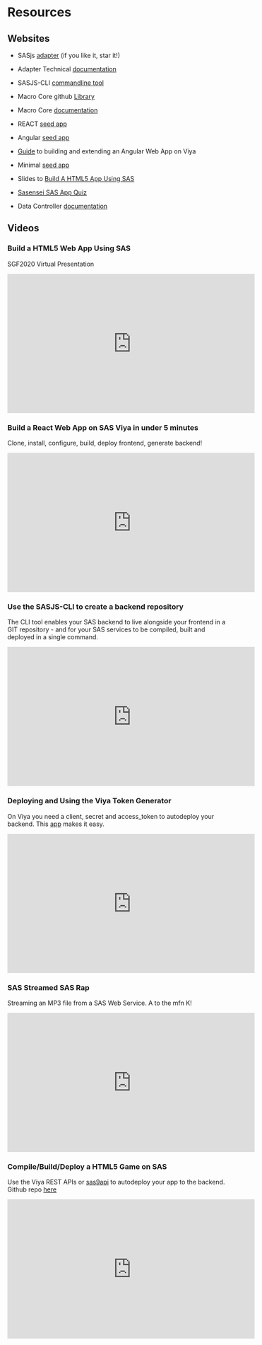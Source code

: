 Resources
====================

## Websites

* SASjs [adapter](https://github.com/sasjs/adapter) (if you like it, star it!)
* Adapter Technical [documentation](https://adapter.sasjs.io)
* SASJS-CLI [commandline tool](https://github.com/sasjs/cli)
* Macro Core github [Library](https://github.com/sasjs/core)
* Macro Core [documentation](https://core.sasjs.io)
* REACT [seed app](https://github.com/sasjs/react-seed-app)
* Angular [seed app](https://github.com/sasjs/angular-seed-app) 
* [Guide](https://medium.com/@mihajlo.medjedovic/build-an-angular-web-app-on-sas-397419756981) to building and extending an Angular Web App on Viya
* Minimal [seed app](https://github.com/sasjs/minimal-seed-app)
* Slides to [Build A HTML5 App Using SAS](https://slides.com/allanbowe/sgf2020)
* [Sasensei SAS App Quiz](https://sasensei.com/questions/filter?tags_any=[13])

* Data Controller [documentation](https://docs.datacontroller.io/)


## Videos

### Build a HTML5 Web App Using SAS

SGF2020 Virtual Presentation

<iframe width="560" height="315" 
    src="https://www.youtube.com/embed/ISsgu-F9NG0" 
    frameborder="0" 
    allow="accelerometer; autoplay; encrypted-media; gyroscope; picture-in-picture" 
    allowfullscreen></iframe>

### Build a React Web App on SAS Viya in under 5 minutes
Clone, install, configure, build, deploy frontend, generate backend!
<iframe width="560" height="315" 
    src="https://www.youtube.com/embed/vSNBea_M8yU" 
    frameborder="0" 
    allow="accelerometer; autoplay; encrypted-media; gyroscope; picture-in-picture" 
    allowfullscreen></iframe>

### Use the SASJS-CLI to create a backend repository
The CLI tool enables your SAS backend to live alongside your frontend in a GIT repository - and for your SAS services to be compiled, built and deployed in a single command.

<iframe width="560" height="315" 
    src="https://www.youtube.com/embed/hUpBqExNec4" 
    frameborder="0" 
    allow="accelerometer; autoplay; encrypted-media; gyroscope; picture-in-picture" 
    allowfullscreen></iframe>

### Deploying and Using the Viya Token Generator
On Viya you need a client, secret and access_token to autodeploy your backend. This [app](https://github.com/macropeople/viyatoken) makes it easy.

<iframe width="560" height="315" 
    src="https://www.youtube.com/embed/mHP96rmyRoo" 
    frameborder="0" 
    allow="accelerometer; autoplay; encrypted-media; gyroscope; picture-in-picture" 
    allowfullscreen></iframe>

### SAS Streamed SAS Rap

Streaming an MP3 file from a SAS Web Service.  A to the mfn K!

<iframe width="560" height="315" 
    src="https://www.youtube.com/embed/-yR5hotyJaw" 
    frameborder="0" 
    allow="accelerometer; autoplay; encrypted-media; gyroscope; picture-in-picture" 
    allowfullscreen></iframe>

### Compile/Build/Deploy a HTML5 Game on SAS 

Use the Viya REST APIs or [sas9api](https://sas9api.io) to autodeploy your app to the backend.  Github repo [here](https://github.com/macropeople/rockroller)

<iframe width="560" height="315" 
    src="https://www.youtube.com/embed/F0qKEz6McbU" 
    frameborder="0" 
    allow="accelerometer; autoplay; encrypted-media; gyroscope; picture-in-picture" 
    allowfullscreen></iframe>

<meta name="description" content="Additional resources for learning about building HTML5 Web Applications on SAS">